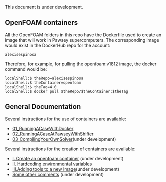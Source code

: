 This document is under development.

## OpenFOAM containers
All the OpenFOAM folders in this repo have the Dockerfile used to create an image that will work in Pawsey supercomputers. The corresponding image would exist in the DockerHub repo for the account:

```
alexisespinosa
```
Therefore, for example, for pulling the openfoam:v1812 image, the docker command would be:

```shell
localShell:$ theRepo=alexisespinosa
localShell:$ theContainer=openfoam
localShell:$ theTag=4.0
localShell:$ docker pull $theRepo/$theContainer:$theTag
```


## General Documentation
Several instructions for the use of containers are available:

* [01_RunningACaseWithDocker](./Documentation/ContainerUsage/01_RunningACaseWithDocker.md)
* [02_RunningACaseAtPawseyWithShifter](./Documentation/ContainerUsage/02_RunningACaseAtPawseyWithShifter.md)
* [03_CompilingYourOwnSolver](./Documentation/ContainerUsage/03_CompilingYourOwnSolver.md)(under development)


Several instructions for the creation of containers are available:

* [I. Create an openfoam container](./Documentation/ContainerCreation/I.CREATE_OPENFOAM_CONTAINER.md) (under development)
* [II. Hardcoding environmental variables](./Documentation/ContainerCreation/II.HARDCODING_ENVIRONMENTAL_VARIABLES.md)
* [III.Adding tools to a new Image](./Documentation/ContainerCreation/III.ADDING_TOOLS_TO_NEW_IMAGE.md)(under development)
* [Some other comments](./Documentation/ContainerCreation/GeneralComments.md) (under development)
